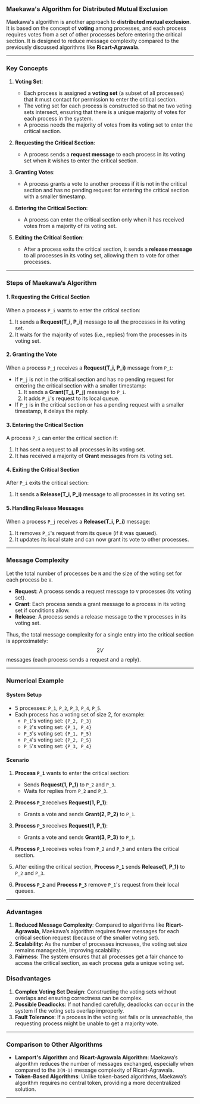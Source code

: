 ### **Maekawa's Algorithm for Distributed Mutual Exclusion**

Maekawa's algorithm is another approach to **distributed mutual exclusion**. It is based on the concept of **voting** among processes, and each process requires votes from a set of other processes before entering the critical section. It is designed to reduce message complexity compared to the previously discussed algorithms like **Ricart-Agrawala**.

---

### **Key Concepts**

1. **Voting Set**:
   - Each process is assigned a **voting set** (a subset of all processes) that it must contact for permission to enter the critical section. 
   - The voting set for each process is constructed so that no two voting sets intersect, ensuring that there is a unique majority of votes for each process in the system.
   - A process needs the majority of votes from its voting set to enter the critical section.

2. **Requesting the Critical Section**:
   - A process sends a **request message** to each process in its voting set when it wishes to enter the critical section.
   
3. **Granting Votes**:
   - A process grants a vote to another process if it is not in the critical section and has no pending request for entering the critical section with a smaller timestamp.

4. **Entering the Critical Section**:
   - A process can enter the critical section only when it has received votes from a majority of its voting set.

5. **Exiting the Critical Section**:
   - After a process exits the critical section, it sends a **release message** to all processes in its voting set, allowing them to vote for other processes.

---

### **Steps of Maekawa’s Algorithm**

#### **1. Requesting the Critical Section**
When a process `P_i` wants to enter the critical section:
1. It sends a **Request(T_i, P_i)** message to all the processes in its voting set.
2. It waits for the majority of votes (i.e., replies) from the processes in its voting set.

#### **2. Granting the Vote**
When a process `P_j` receives a **Request(T_i, P_i)** message from `P_i`:
- If `P_j` is not in the critical section and has no pending request for entering the critical section with a smaller timestamp:
  1. It sends a **Grant(T_j, P_j)** message to `P_i`.
  2. It adds `P_i`'s request to its local queue.
- If `P_j` is in the critical section or has a pending request with a smaller timestamp, it delays the reply.

#### **3. Entering the Critical Section**
A process `P_i` can enter the critical section if:
1. It has sent a request to all processes in its voting set.
2. It has received a majority of **Grant** messages from its voting set.

#### **4. Exiting the Critical Section**
After `P_i` exits the critical section:
1. It sends a **Release(T_i, P_i)** message to all processes in its voting set.

#### **5. Handling Release Messages**
When a process `P_j` receives a **Release(T_i, P_i)** message:
1. It removes `P_i`'s request from its queue (if it was queued).
2. It updates its local state and can now grant its vote to other processes.

---

### **Message Complexity**

Let the total number of processes be `N` and the size of the voting set for each process be `V`.

- **Request**: A process sends a request message to `V` processes (its voting set).
- **Grant**: Each process sends a grant message to a process in its voting set if conditions allow.
- **Release**: A process sends a release message to the `V` processes in its voting set.

Thus, the total message complexity for a single entry into the critical section is approximately:
$$ 2V $$ messages (each process sends a request and a reply).

---

### **Numerical Example**

#### **System Setup**
- 5 processes: `P_1`, `P_2`, `P_3`, `P_4`, `P_5`.
- Each process has a voting set of size 2, for example:
  - `P_1`'s voting set: `{P_2, P_3}`
  - `P_2`'s voting set: `{P_1, P_4}`
  - `P_3`'s voting set: `{P_1, P_5}`
  - `P_4`'s voting set: `{P_2, P_5}`
  - `P_5`'s voting set: `{P_3, P_4}`

#### **Scenario**
1. **Process `P_1`** wants to enter the critical section:
   - Sends **Request(1, P_1)** to `P_2` and `P_3`.
   - Waits for replies from `P_2` and `P_3`.

2. **Process `P_2`** receives **Request(1, P_1)**:
   - Grants a vote and sends **Grant(2, P_2)** to `P_1`.

3. **Process `P_3`** receives **Request(1, P_1)**:
   - Grants a vote and sends **Grant(3, P_3)** to `P_1`.

4. **Process `P_1`** receives votes from `P_2` and `P_3` and enters the critical section.

5. After exiting the critical section, **Process `P_1`** sends **Release(1, P_1)** to `P_2` and `P_3`.

6. **Process `P_2`** and **Process `P_3`** remove `P_1`'s request from their local queues.

---

### **Advantages**
1. **Reduced Message Complexity**: Compared to algorithms like **Ricart-Agrawala**, Maekawa’s algorithm requires fewer messages for each critical section request (because of the smaller voting set).
2. **Scalability**: As the number of processes increases, the voting set size remains manageable, improving scalability.
3. **Fairness**: The system ensures that all processes get a fair chance to access the critical section, as each process gets a unique voting set.

### **Disadvantages**
1. **Complex Voting Set Design**: Constructing the voting sets without overlaps and ensuring correctness can be complex.
2. **Possible Deadlocks**: If not handled carefully, deadlocks can occur in the system if the voting sets overlap improperly.
3. **Fault Tolerance**: If a process in the voting set fails or is unreachable, the requesting process might be unable to get a majority vote.

---

### **Comparison to Other Algorithms**

- **Lamport's Algorithm** and **Ricart-Agrawala Algorithm**: Maekawa’s algorithm reduces the number of messages exchanged, especially when compared to the `3(N-1)` message complexity of Ricart-Agrawala.
- **Token-Based Algorithms**: Unlike token-based algorithms, Maekawa’s algorithm requires no central token, providing a more decentralized solution.

---
